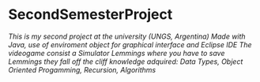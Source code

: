 # SecondSemesterProject
_This is my second project at the university (UNGS, Argentina)_
_Made with Java, use of enviroment object for graphical interface and Eclipse IDE_
_The videogame consist a Simulator Lemmings where you have to save Lemmings they fall off the cliff_
_knowledge adquired: Data Types, Object Oriented Progamming, Recursion, Algorithms_
